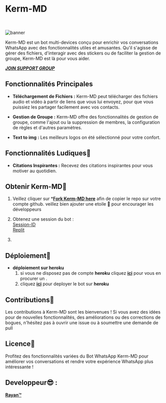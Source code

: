 <p align="center"><h1>Kerm-MD </h1><br> </p>




![banner](https://i.imgur.com/iWNGLzw.jpg)

 Kerm-MD est un bot multi-devices conçu pour enrichir vos conversations WhatsApp avec des fonctionnalités utiles et amusantes. Qu'il s'agisse de gérer des fichiers, d'interagir avec des stickers ou de faciliter la gestion de groupe, Kerm-MD est là pour vous aider.
 
 ***[JOIN SUPPORT GROUP](https://chat.whatsapp.com/Lhe8NfoMccQFNqRyamiUut)***
  
## Fonctionnalités Principales

- **Téléchargement de Fichiers :** Kerm-MD peut télécharger des fichiers audio et vidéo à partir de liens que vous lui envoyez, pour que vous puissiez les partager facilement avec vos contacts.

- **Gestion de Groupe :** Kerm-MD offre des fonctionnalités de gestion de groupe, comme l'ajout ou la suppression de membres, la configuration de règles et d'autres paramètres.

- **Text to img :** Les meilleurs logos on été sélectionné pour votre confort.

## Fonctionnalités Ludiques🎁

- **Citations Inspirantes :** Recevez des citations inspirantes pour vous motiver au quotidien.


## Obtenir Kerm-MD🎊

1. Veillez cliquer sur ***[Fork Kerm-MD here](https://github.com/Kermhack5/Kerm-MD/fork)** afin de copier le repo sur votre compte github.  veillez bien ajouter une etoile 🌟 pour encourager les développeurs 

2. Obtenez une session du bot : <br>
  [Session-ID](https://replit.com/@Kermhack5) <br>
  [Replit](https://replit.com/@Kermhack5)
3. 

## Déploiement🧪
- **déploiement sur heroku**
  1. si vous ne disposez pas de compte **heroku** cliquez [**ici**](https://id.heroku.com/login) pour vous en procurer un .
  2.  cliquez [**ici**](https://dashboard.heroku.com/new?template=https://github.com/Kermhack5/Kerm-MD) pour deployer le bot sur **heroku**

## Contributions🧠

Les contributions à Kerm-MD sont les bienvenues ! Si vous avez des idées pour de nouvelles fonctionnalités, des améliorations ou des corrections de bogues, n'hésitez pas à ouvrir une issue ou à soumettre une demande de pull 
                
## Licence📃

Profitez des fonctionnalités variées du Bot WhatsApp Kerm-MD pour améliorer vos conversations et rendre votre expérience WhatsApp plus intéressante !


## Developpeur😎 :
 
  [**Rayan™**](https://github.com/Kermhack5)
 
